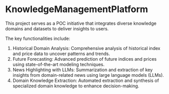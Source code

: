 # KnowledgeManagementPlatform

This project serves as a POC initiative that integrates diverse knowledge domains and datasets to deliver insights to users. 

The key functionalities include:
1. Historical Domain Analysis: Comprehensive analysis of historical index and price data to uncover patterns and trends.
2. Future Forecasting: Advanced prediction of future indices and prices using state-of-the-art modeling techniques.
3. News Highlighting with LLMs: Summarization and extraction of key insights from domain-related news using large language models (LLMs).
4. Domain Knowledge Extraction: Automated extraction and synthesis of specialized domain knowledge to enhance decision-making.
